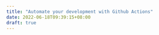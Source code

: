```yaml
---
title: "Automate your development with Github Actions"
date: 2022-06-18T09:39:15+08:00
draft: true
---
```



